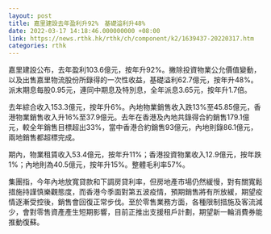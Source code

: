 ```yaml
---
layout: post
title: 嘉里建設去年盈利升92%　基礎溢利升48%
date: 2022-03-17 14:18:46.000000000 +08:00
link: https://news.rthk.hk/rthk/ch/component/k2/1639437-20220317.htm
categories: rthk
---
```


嘉里建設公布，去年盈利103.6億元，按年升92%。撇除投資物業公允價值變動，以及出售嘉里物流股份所錄得的一次性收益，基礎溢利62.7億元，按年升48%。派末期息每股0.95元，連同中期息及特別息，全年派息3.65元，按年升1.7倍。

去年綜合收入153.3億元，按年升6%。內地物業銷售收入跌13%至45.85億元，香港物業銷售收入升16%至37.9億元。去年在香港及內地共錄得合約銷售179.1億元，較全年銷售目標超出33%，當中香港合約銷售93億元，內地則錄86.1億元，兩地銷售都超標完成。

期內，物業租賃收入53.4億元，按年升11%；香港投資物業收入12.9億元，按年跌1%；內地則為40.5億元，按年升15%。整體毛利率57%。

集團指，今年內地放寬貸款和下調房貸利率，但房地產市場仍然緩慢，對有關寬鬆措施持謹慎樂觀態度，而香港今季面對第五波疫情，預期銷售將有所放緩，期望疫情逐漸受控後，銷售會回復正常步伐。至於零售業務方面，各種限制措施及客流減少，會對零售資產產生短期影響，目前正推出支援租戶計劃，期望新一輪消費券能推動復蘇。
